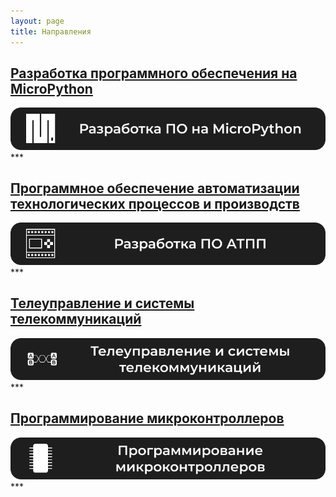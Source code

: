 ```yaml
---
layout: page
title: Направления
---
```


## [Разработка программного обеспечения на MicroPython]({{site.baseurl}}/micropython/)
<a href="{{ '/micropython/' | relative_url }}">
    <img src="static/title_micropython.png">
</a>
***

## [Программное обеспечение автоматизации технологических процессов и производств]({{site.baseurl}}/atpp_programming/)
<a href="{{ '/atpp_programming/' | relative_url }}">
    <img src="static/title_asutp.png">
</a>
***

## [Телеуправление и системы телекоммуникаций]({{site.baseurl}}/telecommunication/)
<a href="{{ '/telecommunication/' | relative_url }}">
    <img src="static/title_tu.png">
</a>
***

## [Программирование микроконтроллеров]({{site.baseurl}}/mcu_programming/)
<a href="{{ '/mcu_programming/' | relative_url }}">
    <img src="static/title_mcu.png">
</a>
***
